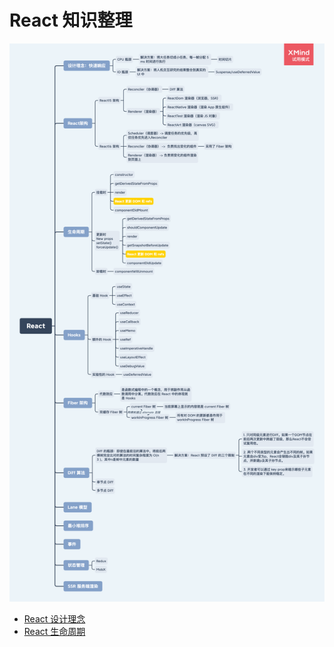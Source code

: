 # React 知识整理

<img src="../../思维导图/React.png">

- [React 设计理念](./React设计理念.md)
- [React 生命周期](./React生命周期.md)
